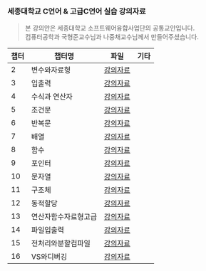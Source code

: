 ### 세종대학교 C언어 & 고급C언어 실습 강의자료

> 본 강의안은 세종대학교 소프트웨어융합사업단의 공통교안입니다. <br> 
> 컴퓨터공학과 국형준교수님과 나중채교수님께서 만들어주셨습니다. <br>

|챕터|	챕터명|	파일|	기타|
|--|--|--|--|
| 2	| 변수와자료형	| [강의자료](https://www.dropbox.com/s/ai1v958iqz8lhji/2%EC%9E%A5%20%EB%B3%80%EC%88%98%EC%99%80%20%EC%9E%90%EB%A3%8C%ED%98%95-%EB%B3%B4%EC%B6%A9%EC%9E%90%EB%A3%8C.pdf?dl=0) ||
|3|	입출력		| [강의자료](https://www.dropbox.com/s/1uetijg5ghuswhy/3%EC%9E%A5%20%EC%9E%85%EC%B6%9C%EB%A0%A5.pdf?dl=0) ||
|4|	수식과 연산자		| [강의자료](https://www.dropbox.com/s/g7vkrqjdcdmdjiu/4%EC%9E%A5%20%EC%88%98%EC%8B%9D%EA%B3%BC%20%EC%97%B0%EC%82%B0%EC%9E%90.pdf?dl=0) ||
|5|	조건문		| [강의자료](https://www.dropbox.com/s/7f7y9yv1d7fue8c/5%EC%9E%A5%20%EC%A1%B0%EA%B1%B4%EB%AC%B8.pdf?dl=0) ||
|6|	반복문		| [강의자료](https://www.dropbox.com/s/w1c396lx7my52uz/6%EC%9E%A5%20%EB%B0%98%EB%B3%B5%EB%AC%B8.pdf?dl=0) ||
|7|	배열		| [강의자료](https://www.dropbox.com/s/wznvjwp2yoehbsy/7%EC%9E%A5%20%EB%B0%B0%EC%97%B4.pdf?dl=0) ||
|8|	함수		| [강의자료](https://www.dropbox.com/s/bhgljh4qbh692vf/8%EC%9E%A5%20%ED%95%A8%EC%88%98.pdf?dl=0) ||
|9|	포인터		| [강의자료](https://www.dropbox.com/s/hdssjsofgh8rpfh/9%EC%9E%A5%20%ED%8F%AC%EC%9D%B8%ED%84%B0.pdf?dl=0) ||
|10|	문자열		| [강의자료](https://www.dropbox.com/s/apnp23veuz33bgh/10%EC%9E%A5%20%EB%AC%B8%EC%9E%90%EC%97%B4-20181001.pdf?dl=0) ||
|11|	구조체		| [강의자료](https://www.dropbox.com/s/deqazsleths8v1v/11%EC%9E%A5%20%EA%B5%AC%EC%A1%B0%EC%B2%B4-20181008.pdf?dl=0)||
|12|	동적할당		| [강의자료](https://www.dropbox.com/s/8fqfm8ss8gpr79o/12%EC%9E%A5%20%EB%8F%99%EC%A0%81%ED%95%A0%EB%8B%B9-20181029.pdf?dl=0)||
|13|	연산자함수자료형고급		|[강의자료](https://www.dropbox.com/s/vbrgldljifnyzrh/13%EC%9E%A5%20%EC%97%B0%EC%82%B0%EC%9E%90%ED%95%A8%EC%88%98%EC%9E%90%EB%A3%8C%ED%98%95%EA%B3%A0%EA%B8%89.pdf?dl=0)||
|14|	파일입출력		|[강의자료](https://www.dropbox.com/s/ehnett5l08q4v2t/14%EC%9E%A5%20%ED%8C%8C%EC%9D%BC%EC%9E%85%EC%B6%9C%EB%A0%A5_20180724.pdf?dl=0)||
|15|	전처리와분할컴파일|	[강의자료](https://www.dropbox.com/s/wrfoacw0o00cvq3/15%EC%9E%A5%20%EC%A0%84%EC%B2%98%EB%A6%AC%EA%B8%B0%EC%99%80%20%EB%B6%84%ED%95%A0%EC%BB%B4%ED%8C%8C%EC%9D%BC.pdf?dl=0)	||
|16|	VS와디버깅		| [강의자료](https://www.dropbox.com/s/ooxi2mdox5ar80q/16%28%EB%B6%80%EB%A1%9D%29%20VS%EC%99%80%EB%94%94%EB%B2%84%EA%B9%85.pdf?dl=0)||
